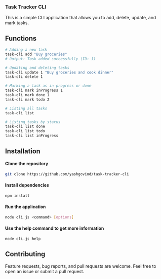 ### Task Tracker CLI

This is a simple CLI application that allows you to add, delete, update, and mark tasks.

## Functions 
``` bash
# Adding a new task
task-cli add "Buy groceries"
# Output: Task added successfully (ID: 1)

# Updating and deleting tasks
task-cli update 1 "Buy groceries and cook dinner"
task-cli delete 1

# Marking a task as in progress or done
task-cli mark inProgress 1
task-cli mark done 1
task-cli mark todo 2

# Listing all tasks
task-cli list

# Listing tasks by status
task-cli list done
task-cli list todo
task-cli list inProgress
```

## Installation

#### Clone the repository
``` bash
git clone https://github.com/yashgovind/task-tracker-cli
```

#### Install dependencies
``` bash
npm install
```

#### Run the application
``` bash
node cli.js <command> [options]
```

#### Use the help command to get more information
``` bash
node cli.js help
```

## Contributing
Feature requests, bug reports, and pull requests are welcome. Feel free to open an issue or submit a pull request.